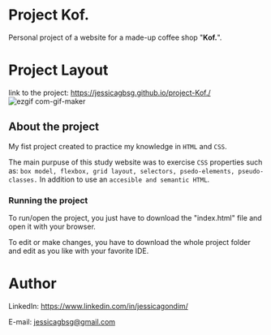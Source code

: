 

# Project Kof.
Personal project of a website for a made-up coffee shop "**Kof.**".

# Project Layout
link to the project: https://jessicagbsg.github.io/project-Kof./
![ezgif com-gif-maker](https://user-images.githubusercontent.com/98706386/160480671-dac2e379-8600-4149-a01f-8c58f6a0fb03.gif)

## About the project
My fist project created to practice my knowledge in ``HTML`` and ``CSS``.

The main purpuse of this study website was to exercise ``CSS`` properties such as: ``box model, flexbox, grid layout, selectors, psedo-elements, pseudo-classes.``
In addition to use an ``accesible and semantic HTML``.

### Running the project
To run/open the project, you just have to download the "index.html" file and open it with your browser. 

To edit or make changes, you have to download the whole project folder and edit as you like with your favorite IDE. 





# Author
LinkedIn:
https://www.linkedin.com/in/jessicagondim/

E-mail:
jessicagbsg@gmail.com
